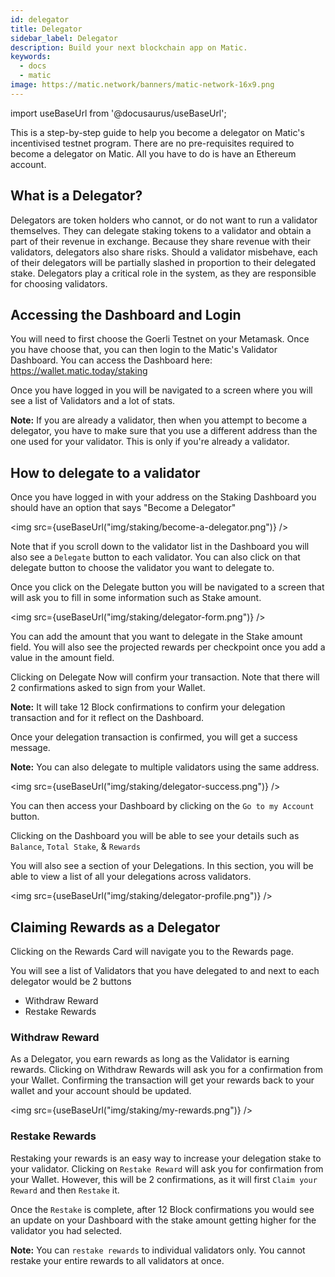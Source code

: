 ```yaml
---
id: delegator
title: Delegator
sidebar_label: Delegator
description: Build your next blockchain app on Matic.
keywords:
  - docs
  - matic
image: https://matic.network/banners/matic-network-16x9.png 
---
```

import useBaseUrl from '@docusaurus/useBaseUrl';


This is a step-by-step guide to help you become a delegator on Matic's incentivised testnet program. There are no pre-requisites required to become a delegator on Matic. All you have to do is have an Ethereum account.

## What is a Delegator?

Delegators are token holders who cannot, or do not want to run a validator themselves. They can delegate staking tokens to a validator and obtain a part of their revenue in exchange. Because they share revenue with their validators, delegators also share risks. Should a validator misbehave, each of their delegators will be partially slashed in proportion to their delegated stake. Delegators play a critical role in the system, as they are responsible for choosing validators.

## Accessing the Dashboard and Login

You will need to first choose the Goerli Testnet on your Metamask. Once you have choose that, you can then login to the Matic's Validator Dashboard. You can access the Dashboard here: https://wallet.matic.today/staking

Once you have logged in you will be navigated to a screen where you will see a list of Validators and a lot of stats.

**Note:** If you are already a validator, then when you attempt to become a delegator, you have to make sure that you use a different address than the one used for your validator. This is only if you're already a validator.

## How to delegate to a validator

Once you have logged in with your address on the Staking Dashboard you should have an option that says "Become a Delegator"

<img src={useBaseUrl("img/staking/become-a-delegator.png")} />

Note that if you scroll down to the validator list in the Dashboard you will also see a `Delegate` button to each validator. You can also click on that delegate button to choose the validator you want to delegate to.

Once you click on the Delegate button you will be navigated to a screen that will ask you to fill in some information such as Stake amount.

<img src={useBaseUrl("img/staking/delegator-form.png")} />

You can add the amount that you want to delegate in the Stake amount field. You will also see the projected rewards per checkpoint once you add a value in the amount field. 

Clicking on Delegate Now will confirm your transaction. Note that there will 2 confirmations asked to sign from your Wallet.

**Note:** It will take 12 Block confirmations to confirm your delegation transaction and for it reflect on the Dashboard.

Once your delegation transaction is confirmed, you will get a success message.

**Note:** You can also delegate to multiple validators using the same address.

<img src={useBaseUrl("img/staking/delegator-success.png")} />

You can then access your Dashboard by clicking on the `Go to my Account` button.

Clicking on the Dashboard you will be able to see your details such as `Balance`, `Total Stake`, & `Rewards`

You will also see a section of your Delegations. In this section, you will be able to view a list of all your delegations across validators. 

<img src={useBaseUrl("img/staking/delegator-profile.png")} />

## Claiming Rewards as a Delegator

Clicking on the Rewards Card will navigate you to the Rewards page. 

You will see a list of Validators that you have delegated to and next to each delegator would be 2 buttons

* Withdraw Reward
* Restake Rewards

### Withdraw Reward

As a Delegator, you earn rewards as long as the Validator is earning rewards. Clicking on Withdraw Rewards will ask you for a confirmation from your Wallet. Confirming the transaction will get your rewards back to your wallet and your account should be updated.

<img src={useBaseUrl("img/staking/my-rewards.png")} />

### Restake Rewards

Restaking your rewards is an easy way to increase your delegation stake to your validator. Clicking on `Restake Reward` will ask you for confirmation from your Wallet. However, this will be 2 confirmations, as it will first `Claim your Reward` and then `Restake` it.

Once the `Restake` is complete, after 12 Block confirmations you would see an update on your Dashboard with the stake amount getting higher for the validator you had selected.

**Note:** You can `restake rewards` to individual validators only. You cannot restake your entire rewards to all validators at once.

